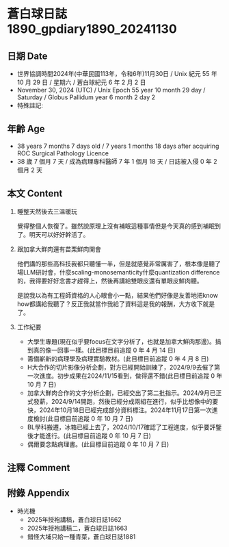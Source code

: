 [_metadata_:encoding]: - "utf-8"
[_metadata_:language]: - "zh-Hant-TW"
[_metadata_:fileformat]: - "markdown"
[_metadata_:MIME_type]: - "text/plain"
[_metadata_:markdown_version]: - "commonmark version 0.30"
[_metadata_:markdown_spec]: - "https://spec.commonmark.org/0.30/"

# 蒼白球日誌1890_gpdiary1890_20241130 #

## 日期 Date ##

* 世界協調時間2024年(中華民國113年，令和6年)11月30日 / Unix 紀元 55 年 10 月 29 日 / 星期六 / 蒼白球紀元 6 年 2 月 2 日
* November 30, 2024 (UTC) / Unix Epoch 55 year 10 month 29 day / Saturday / Globus Pallidum year 6 month 2 day 2
* 特殊註記:

## 年齡 Age ##

* 38 years 7 months 7 days old / 7 years 1 months 18 days after acquiring ROC Surgical Pathology Licence
* 38 歲 7 個月 7 天 / 成為病理專科醫師 7 年 1 個月 18 天 / 日誌被入侵 0 年 2 個月 2 天

## 本文 Content ##

1. 睡整天然後去三溫暖玩

    覺得整個人恢復了。雖然說原理上沒有補眠這種事情但是今天真的感到補眠到了。明天可以好好幹活了。

2. 跟加拿大鮮肉還有苗栗鮮肉開會

    他們講的那些高科技我都只聽懂一半，但是就感覺非常厲害了，根本像是聽了場LLM研討會，什麼scaling-monosemanticity什麼quantization difference的，我得要好好念書才趕得上，然後再講給雙眼皮還有單眼皮鮮肉聽。

    是說我以為有工程師資格的人心眼會小一點，結果他們好像是友善地把know how都講給我聽了？反正我就當作我給了資料這是我的報酬，大方收下就是了。

3. 工作紀要

    - 大學生專題(現在似乎要focus在文字分析了，也就是加拿大鮮肉那邊)。搞到真的像一回事一樣。(此目標目前追蹤 0 年 4 月 14 日)
    - 籌備嶄新的病理學及病理實驗教材。(此目標目前追蹤 0 年 4 月 8 日)
    - H大合作的切片影像分析企劃，對方已經開始訓練了，2024/9/9去催了第一次進度。初步成果在2024/11/15看到，做得還不錯(此目標目前追蹤 0 年 10 月 7 日)
    - 加拿大鮮肉合作的文字分析企劃，已經交出了第二批指示。2024/9月已正式發薪，2024/9/14開跑，然後已經分成兩組在進行，似乎比想像中的要快，2024年10月18日已經完成部分資料標注。2024年11月17日第一次進度檢討(此目標目前追蹤 0 年 10 月 7 日)
    - BL學科搬遷，冰箱已經上去了，2024/10/17確認了工程進度，似乎要評鑒後才能進行。(此目標目前追蹤 0 年 10 月 7 日)
    - 偶爾要念點病理書。(此目標目前追蹤 0 年 10 月 7 日)

## 注釋 Comment ##


## 附錄 Appendix ##

* 時光機
    - 2025年授袍講稿，蒼白球日誌1662
    - 2025年授袍講稿二，蒼白球日誌1663
    - 錯怪大埔只給一種青菜，蒼白球日誌1881

